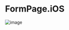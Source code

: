 # FormPage.iOS
![image](https://github.com/pratyushdev-codes/FormPage.iOS/assets/109750976/b4a8f6b3-d6e7-4fce-a140-bf38cc48534c)
